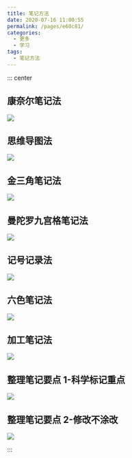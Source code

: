 ```yaml
---
title: 笔记方法
date: 2020-07-16 11:00:55
permalink: /pages/e60c81/
categories:
  - 更多
  - 学习
tags:
  - 笔记方法
---
```


::: center

## 康奈尔笔记法

![](https://cdn.jsdelivr.net/gh/xugaoyi/image_store/blog/20200716105752.jpg)

## 思维导图法

![](https://cdn.jsdelivr.net/gh/xugaoyi/image_store/blog/20200716105747.jpg)

## 金三角笔记法

![](https://cdn.jsdelivr.net/gh/xugaoyi/image_store/blog/20200716105753.jpg)

## 曼陀罗九宫格笔记法

![](https://cdn.jsdelivr.net/gh/xugaoyi/image_store/blog/20200716105748.jpg)

## 记号记录法

![](https://cdn.jsdelivr.net/gh/xugaoyi/image_store/blog/20200716105749.jpg)

## 六色笔记法

![](https://cdn.jsdelivr.net/gh/xugaoyi/image_store/blog/20200716105750.jpg)

## 加工笔记法

![](https://cdn.jsdelivr.net/gh/xugaoyi/image_store/blog/20200716105751.jpg)

## 整理笔记要点 1-科学标记重点

![](https://cdn.jsdelivr.net/gh/xugaoyi/image_store/blog/20200716105746.jpg)

## 整理笔记要点 2-修改不涂改

![](https://cdn.jsdelivr.net/gh/xugaoyi/image_store/blog/20200716105745.jpg)

:::
